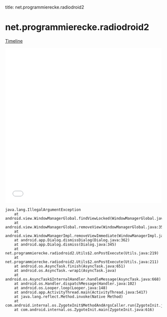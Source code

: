 title: net.programmierecke.radiodroid2

# net.programmierecke.radiodroid2

[Timeline](./vis-timeline.html)

<iframe src="./vis-timeline.html" width="100%" height="500px" style="border:none;"></iframe>

```
java.lang.IllegalArgumentException
	at android.view.WindowManagerGlobal.findViewLocked(WindowManagerGlobal.java:424)
	at android.view.WindowManagerGlobal.removeView(WindowManagerGlobal.java:350)
	at android.view.WindowManagerImpl.removeViewImmediate(WindowManagerImpl.java:116)
	at android.app.Dialog.dismissDialog(Dialog.java:362)
	at android.app.Dialog.dismiss(Dialog.java:345)
	at net.programmierecke.radiodroid2.Utils$2.onPostExecute(Utils.java:219)
	at net.programmierecke.radiodroid2.Utils$2.onPostExecute(Utils.java:211)
	at android.os.AsyncTask.finish(AsyncTask.java:651)
	at android.os.AsyncTask.-wrap1(AsyncTask.java)
	at android.os.AsyncTask$InternalHandler.handleMessage(AsyncTask.java:668)
	at android.os.Handler.dispatchMessage(Handler.java:102)
	at android.os.Looper.loop(Looper.java:148)
	at android.app.ActivityThread.main(ActivityThread.java:5417)
	at java.lang.reflect.Method.invoke(Native Method)
	at com.android.internal.os.ZygoteInit$MethodAndArgsCaller.run(ZygoteInit.java:726)
	at com.android.internal.os.ZygoteInit.main(ZygoteInit.java:616)

```



